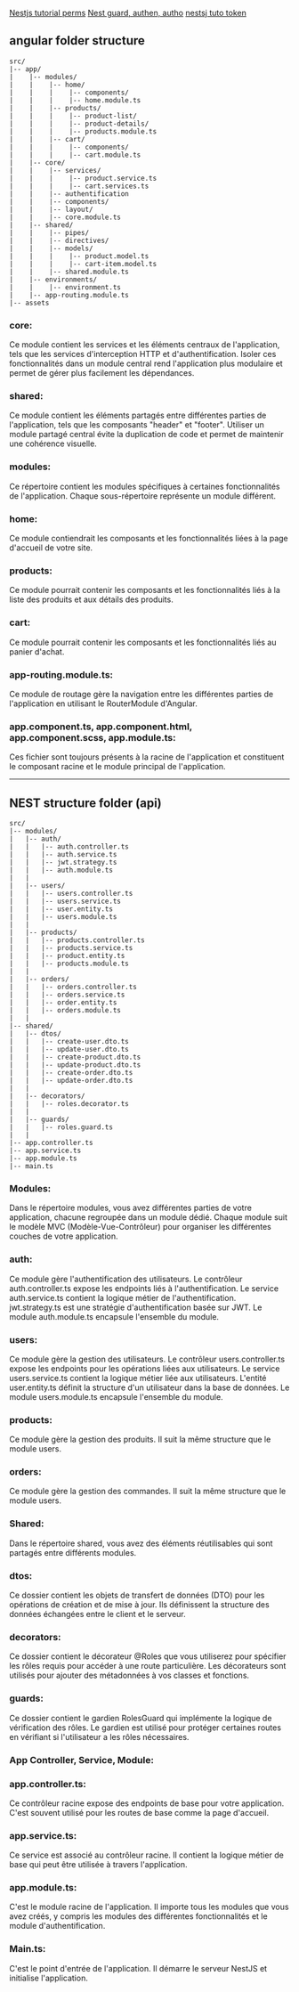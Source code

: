 
[Nestjs tutorial perms](https://www.youtube.com/watch?v=Um9wyVaB5Iw)
[Nest guard, authen, autho](https://www.youtube.com/watch?v=w_ASqSZKhMQ)
[nestsj tuto token](https://www.youtube.com/watch?v=uAKzFhE3rxU)

## angular folder structure 
    
    src/
    |-- app/
    |    |-- modules/
    |    |    |-- home/
    |    |    |    |-- components/
    |    |    |    |-- home.module.ts
    |    |    |-- products/
    |    |    |    |-- product-list/
    |    |    |    |-- product-details/
    |    |    |    |-- products.module.ts
    |    |    |-- cart/
    |    |    |    |-- components/
    |    |    |    |-- cart.module.ts
    |    |-- core/
    |    |    |-- services/
    |    |    |    |-- product.service.ts
    |    |    |    |-- cart.services.ts
    |    |    |-- authentification
    |    |    |-- components/
    |    |    |-- layout/
    |    |    |-- core.module.ts
    |    |-- shared/ 
    |    |    |-- pipes/
    |    |    |-- directives/
    |    |    |-- models/
    |    |    |    |-- product.model.ts
    |    |    |    |-- cart-item.model.ts
    |    |    |-- shared.module.ts
    |    |-- environments/
    |    |    |-- environment.ts
    |    |-- app-routing.module.ts
    |-- assets


### core: 
Ce module contient les services et les éléments centraux 
de l'application, tels que les services d'interception HTTP
et d'authentification. Isoler ces fonctionnalités dans 
un module central rend l'application plus modulaire et 
permet de gérer plus facilement les dépendances.

### shared: 
Ce module contient les éléments partagés entre 
différentes parties de l'application, tels que les composants 
"header" et "footer". Utiliser un module partagé central évite 
la duplication de code et permet de maintenir une cohérence visuelle.

### modules: 
Ce répertoire contient les modules spécifiques à certaines 
fonctionnalités de l'application. Chaque sous-répertoire représente 
un module différent.

### home: 
Ce module contiendrait les composants et les fonctionnalités 
liées à la page d'accueil de votre site.

### products: 
Ce module pourrait contenir les composants et les fonctionnalités 
liés à la liste des produits et aux détails des produits.

### cart: 
Ce module pourrait contenir les composants et les fonctionnalités 
liés au panier d'achat.

### app-routing.module.ts: 
Ce module de routage gère la navigation entre les différentes parties 
de l'application en utilisant le RouterModule d'Angular.

### app.component.ts, app.component.html, app.component.scss, app.module.ts: 
Ces fichier sont toujours présents à la racine de l'application 
et constituent le composant racine et le module principal de 
l'application.


-----------------------------------------------------


## NEST structure folder (api)

    src/
    |-- modules/
    |   |-- auth/
    |   |   |-- auth.controller.ts
    |   |   |-- auth.service.ts
    |   |   |-- jwt.strategy.ts
    |   |   |-- auth.module.ts
    |   |
    |   |-- users/
    |   |   |-- users.controller.ts
    |   |   |-- users.service.ts
    |   |   |-- user.entity.ts
    |   |   |-- users.module.ts
    |   |
    |   |-- products/
    |   |   |-- products.controller.ts
    |   |   |-- products.service.ts
    |   |   |-- product.entity.ts
    |   |   |-- products.module.ts
    |   |
    |   |-- orders/
    |   |   |-- orders.controller.ts
    |   |   |-- orders.service.ts
    |   |   |-- order.entity.ts
    |   |   |-- orders.module.ts
    |   |
    |-- shared/
    |   |-- dtos/
    |   |   |-- create-user.dto.ts
    |   |   |-- update-user.dto.ts
    |   |   |-- create-product.dto.ts
    |   |   |-- update-product.dto.ts
    |   |   |-- create-order.dto.ts
    |   |   |-- update-order.dto.ts
    |   |
    |   |-- decorators/
    |   |   |-- roles.decorator.ts
    |   |
    |   |-- guards/
    |   |   |-- roles.guard.ts
    |   |
    |-- app.controller.ts
    |-- app.service.ts
    |-- app.module.ts
    |-- main.ts


### Modules:
Dans le répertoire modules, vous avez différentes parties de votre application, chacune regroupée dans un module dédié. Chaque module suit le modèle MVC (Modèle-Vue-Contrôleur) pour organiser les différentes couches de votre application.

### auth:
Ce module gère l'authentification des utilisateurs. Le contrôleur auth.controller.ts expose les endpoints liés à l'authentification. Le service auth.service.ts contient la logique métier de l'authentification. jwt.strategy.ts est une stratégie d'authentification basée sur JWT. Le module auth.module.ts encapsule l'ensemble du module.

### users:
Ce module gère la gestion des utilisateurs. Le contrôleur users.controller.ts expose les endpoints pour les opérations liées aux utilisateurs. Le service users.service.ts contient la logique métier liée aux utilisateurs. L'entité user.entity.ts définit la structure d'un utilisateur dans la base de données. Le module users.module.ts encapsule l'ensemble du module.

### products:
Ce module gère la gestion des produits. Il suit la même structure que le module users.

### orders:
Ce module gère la gestion des commandes. Il suit la même structure que le module users.

### Shared:
Dans le répertoire shared, vous avez des éléments réutilisables qui sont partagés entre différents modules.

### dtos:
Ce dossier contient les objets de transfert de données (DTO) pour les opérations de création et de mise à jour. Ils définissent la structure des données échangées entre le client et le serveur.

### decorators:
Ce dossier contient le décorateur @Roles que vous utiliserez pour spécifier les rôles requis pour accéder à une route particulière. Les décorateurs sont utilisés pour ajouter des métadonnées à vos classes et fonctions.

### guards:
Ce dossier contient le gardien RolesGuard qui implémente la logique de vérification des rôles. Le gardien est utilisé pour protéger certaines routes en vérifiant si l'utilisateur a les rôles nécessaires.

### App Controller, Service, Module:

### app.controller.ts:
Ce contrôleur racine expose des endpoints de base pour votre application. C'est souvent utilisé pour les routes de base comme la page d'accueil.

### app.service.ts:
Ce service est associé au contrôleur racine. Il contient la logique métier de base qui peut être utilisée à travers l'application.

### app.module.ts:
C'est le module racine de l'application. Il importe tous les modules que vous avez créés, y compris les modules des différentes fonctionnalités et le module d'authentification.

### Main.ts:
C'est le point d'entrée de l'application. Il démarre le serveur NestJS et initialise l'application.
